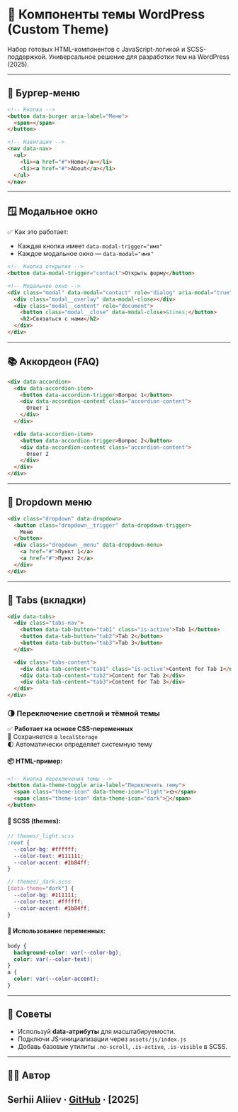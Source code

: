 # 🚀 Компоненты темы WordPress (Custom Theme)

Набор готовых HTML-компонентов с JavaScript-логикой и SCSS-поддержкой. Универсальное решение для разработки тем на WordPress (2025).

---

## 🍔 Бургер-меню

```html
<!-- Кнопка -->
<button data-burger aria-label="Меню">
  <span></span>
</button>

<!-- Навигация -->
<nav data-nav>
  <ul>
    <li><a href="#">Home</a></li>
    <li><a href="#">About</a></li>
  </ul>
</nav>
```

---

## 🪟 Модальное окно

✅ Как это работает:
- Каждая кнопка имеет `data-modal-trigger="имя"`
- Каждое модальное окно — `data-modal="имя"`

```html
<!-- Кнопка открытия -->
<button data-modal-trigger="contact">Открыть форму</button>

<!-- Модальное окно -->
<div class="modal" data-modal="contact" role="dialog" aria-modal="true" aria-hidden="true">
  <div class="modal__overlay" data-modal-close></div>
  <div class="modal__content" role="document">
    <button class="modal__close" data-modal-close>&times;</button>
    <h2>Связаться с нами</h2>
  </div>
</div>
```

---

## 📚 Аккордеон (FAQ)

```html
<div data-accordion>
  <div data-accordion-item>
    <button data-accordion-trigger>Вопрос 1</button>
    <div data-accordion-content class="accordion-content">
      Ответ 1
    </div>
  </div>

  <div data-accordion-item>
    <button data-accordion-trigger>Вопрос 2</button>
    <div data-accordion-content class="accordion-content">
      Ответ 2
    </div>
  </div>
</div>
```

---

## 🔽 Dropdown меню

```html
<div class="dropdown" data-dropdown>
  <button class="dropdown__trigger" data-dropdown-trigger>
    Меню
  </button>
  <div class="dropdown__menu" data-dropdown-menu>
    <a href="#">Пункт 1</a>
    <a href="#">Пункт 2</a>
  </div>
</div>
```

---

## 📑 Tabs (вкладки)

```html
<div data-tabs>
  <div class="tabs-nav">
    <button data-tab-button="tab1" class="is-active">Tab 1</button>
    <button data-tab-button="tab2">Tab 2</button>
    <button data-tab-button="tab3">Tab 3</button>
  </div>

  <div class="tabs-content">
    <div data-tab-content="tab1" class="is-active">Content for Tab 1</div>
    <div data-tab-content="tab2">Content for Tab 2</div>
    <div data-tab-content="tab3">Content for Tab 3</div>
  </div>
</div>
```
### 🌗 Переключение светлой и тёмной темы

✅ **Работает на основе CSS-переменных**  
💾 Сохраняется в `localStorage`  
🌓 Автоматически определяет системную тему

#### 📦 HTML-пример:

```html
<!-- Кнопка переключения темы -->
<button data-theme-toggle aria-label="Переключить тему">
  <span class="theme-icon" data-theme-icon="light">🌞</span>
  <span class="theme-icon" data-theme-icon="dark">🌙</span>
</button>
```

#### 🎨 SCSS (themes):

```scss
// themes/_light.scss
:root {
  --color-bg: #ffffff;
  --color-text: #111111;
  --color-accent: #1b84ff;
}

// themes/_dark.scss
[data-theme="dark"] {
  --color-bg: #111111;
  --color-text: #ffffff;
  --color-accent: #1b84ff;
}
```

#### 🧠 Использование переменных:

```scss
body {
  background-color: var(--color-bg);
  color: var(--color-text);
}
a {
  color: var(--color-accent);
}
```

---

## 📎 Советы

- Используй **data-атрибуты** для масштабируемости.
- Подключи JS-инициализации через `assets/js/index.js`
- Добавь базовые утилиты `.no-scroll`, `.is-active`, `.is-visible` в SCSS.

---

## 👨‍💻 Автор

Serhii Aliiev · [GitHub](https://github.com) · [2025]
---

